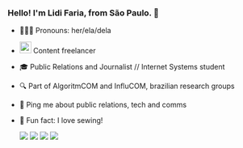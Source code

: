 <!--
**lidifaria/lidifaria** is a ✨ _special_ ✨ repository because its `README.md` (this file) appears on your GitHub profile.-->

### Hello! I'm Lidi Faria, from São Paulo. 👋

- 👩🏻‍💼 Pronouns: her/ela/dela
- <img src="https://media.giphy.com/media/WUlplcMpOCEmTGBtBW/giphy.gif" width="23"> Content freelancer 
- 🎓 Public Relations and Journalist // Internet Systems student
- 🔍 Part of AlgoritmCOM and InfluCOM, brazilian research groups
- 💬 Ping me about public relations, tech and comms
- 🧵 Fun fact: I love sewing!

  <a href="https://www.linkedin.com/in/lidifaria" target="_blank"><img src="https://img.shields.io/badge/-LinkedIn-%230077B5?style=for-the-badge&logo=linkedin&logoColor=white" target="_blank"></a> 
  <a href = "mailto:falecom@lidifaria.com"><img src="https://img.shields.io/badge/-Gmail-%23333?style=for-the-badge&logo=gmail&logoColor=white" target="_blank"></a>
  <a href="https://instagram.com/lidifaria" target="_blank"><img src="https://img.shields.io/badge/-Instagram-%23E4405F?style=for-the-badge&logo=instagram&logoColor=white" target="_blank"></a>
 	<a href="https://www.twitch.tv/lidifaria" target="_blank"><img src="https://img.shields.io/badge/Twitch-9146FF?style=for-the-badge&logo=twitch&logoColor=white" target="_blank"></a> 
